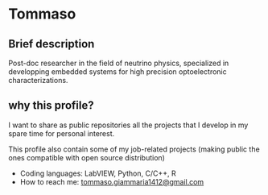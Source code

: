 # Tommaso
## Brief description

Post-doc researcher in the field of neutrino physics, specialized in developping embedded systems for high precision optoelectronic characterizations.

## why this profile?

I want to share as public repositories all the projects that I develop in my spare time for personal interest.

This profile also contain some of my job-related projects (making public the ones compatible with open source distribution)
- Coding languages: LabVIEW, Python, C/C++, R
- How to reach me: tommaso.giammaria1412@gmail.com
